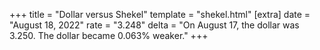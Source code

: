 +++
title = "Dollar versus Shekel"
template = "shekel.html"
[extra]
date = "August 18, 2022"
rate = "3.248"
delta = "On August 17, the dollar was 3.250. The dollar became 0.063% weaker."
+++
